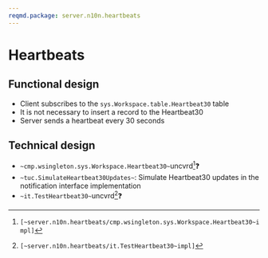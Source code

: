 ```yaml
---
reqmd.package: server.n10n.heartbeats
---
```


# Heartbeats

## Functional design

- Client subscribes to the `sys.Workspace.table.Heartbeat30` table
- It is not necessary to insert a record to the Heartbeat30
- Server sends a heartbeat every 30 seconds

## Technical design

- `~cmp.wsingleton.sys.Workspace.Heartbeat30~`uncvrd[^1]❓
- `~tuc.SimulateHeartbeat30Updates~`: Simulate Heartbeat30 updates in the notification interface implementation
- `~it.TestHeartbeat30~`uncvrd[^2]❓

[^1]: `[~server.n10n.heartbeats/cmp.wsingleton.sys.Workspace.Heartbeat30~impl]`
[^2]: `[~server.n10n.heartbeats/it.TestHeartbeat30~impl]`
